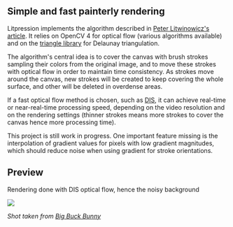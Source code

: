 ## Simple and fast painterly rendering

Litpression implements the algorithm described in [Peter Litwinowicz's article][1]. It relies on OpenCV 4 for optical flow (various algorithms available) and on the [triangle library][2] for Delaunay triangulation.

The algorithm's central idea is to cover the canvas with brush strokes sampling their colors from the original image, and to move these strokes with optical flow in order to maintain time consistency. As strokes move around the canvas, new strokes will be created to keep covering the whole surface, and other will be deleted in overdense areas.

[1]: http://citeseerx.ist.psu.edu/viewdoc/download?doi=10.1.1.471.9691&rep=rep1&type=pdf
[2]: https://www.cs.cmu.edu/~quake/triangle.html

If a fast optical flow method is chosen, such as [DIS][3], it can achieve real-time or near-real-time processing speed, depending on the video resolution and on the rendering settings (thinner strokes means more strokes to cover the canvas hence more processing time).

[3]: https://arxiv.org/pdf/1603.03590.pdf

This project is still work in progress. One important feature missing is the interpolation of gradient values for pixels with low gradient magnitudes, which should reduce noise when using gradient for stroke orientations.

## Preview

Rendering done with DIS optical flow, hence the noisy background

![](https://raw.githubusercontent.com/jppalus/litpression/master/samples/bbb.gif)

*Shot taken from [Big Buck Bunny](https://peach.blender.org/)*

